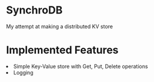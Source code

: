 # SynchroDB
My attempt at making a distributed KV store


# Implemented Features
<li> Simple Key-Value store with Get, Put, Delete operations
<li> Logging